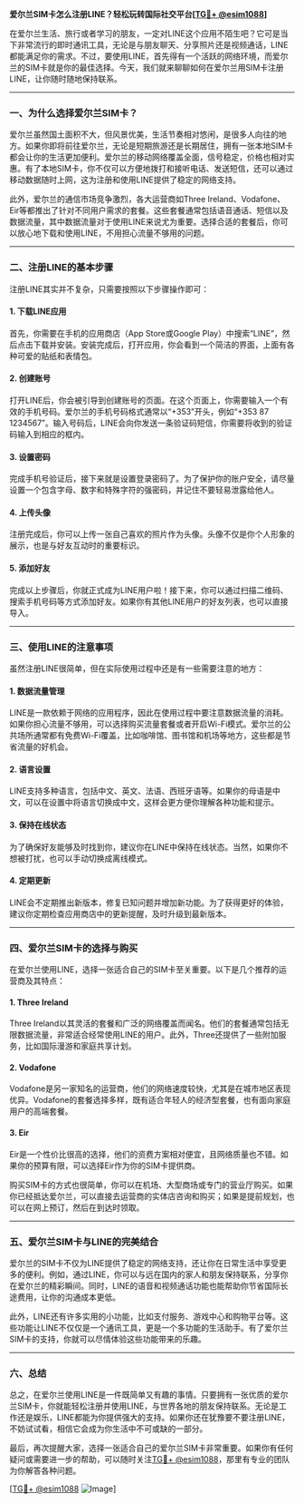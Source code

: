 **爱尔兰SIM卡怎么注册LINE？轻松玩转国际社交平台[[TG💪+ @esim1088](https://t.me/s/esim1088)]**

在爱尔兰生活、旅行或者学习的朋友，一定对LINE这个应用不陌生吧？它可是当下非常流行的即时通讯工具，无论是与朋友聊天、分享照片还是视频通话，LINE都能满足你的需求。不过，要使用LINE，首先得有一个活跃的网络环境，而爱尔兰的SIM卡就是你的最佳选择。今天，我们就来聊聊如何在爱尔兰用SIM卡注册LINE，让你随时随地保持联系。

---

### **一、为什么选择爱尔兰SIM卡？**

爱尔兰虽然国土面积不大，但风景优美，生活节奏相对悠闲，是很多人向往的地方。如果你即将前往爱尔兰，无论是短期旅游还是长期居住，拥有一张本地SIM卡都会让你的生活更加便利。爱尔兰的移动网络覆盖全面，信号稳定，价格也相对实惠。有了本地SIM卡，你不仅可以方便地拨打和接听电话、发送短信，还可以通过移动数据随时上网，这为注册和使用LINE提供了稳定的网络支持。

此外，爱尔兰的通信市场竞争激烈，各大运营商如Three Ireland、Vodafone、Eir等都推出了针对不同用户需求的套餐。这些套餐通常包括语音通话、短信以及数据流量，其中数据流量对于使用LINE来说尤为重要。选择合适的套餐后，你可以放心地下载和使用LINE，不用担心流量不够用的问题。

---

### **二、注册LINE的基本步骤**

注册LINE其实并不复杂，只需要按照以下步骤操作即可：

#### **1. 下载LINE应用**
首先，你需要在手机的应用商店（App Store或Google Play）中搜索“LINE”，然后点击下载并安装。安装完成后，打开应用，你会看到一个简洁的界面，上面有各种可爱的贴纸和表情包。

#### **2. 创建账号**
打开LINE后，你会被引导到创建账号的页面。在这个页面上，你需要输入一个有效的手机号码。爱尔兰的手机号码格式通常以“+353”开头，例如“+353 87 1234567”。输入号码后，LINE会向你发送一条验证码短信，你需要将收到的验证码输入到相应的框内。

#### **3. 设置密码**
完成手机号验证后，接下来就是设置登录密码了。为了保护你的账户安全，请尽量设置一个包含字母、数字和特殊字符的强密码，并记住不要轻易泄露给他人。

#### **4. 上传头像**
注册完成后，你可以上传一张自己喜欢的照片作为头像。头像不仅是你个人形象的展示，也是与好友互动时的重要标识。

#### **5. 添加好友**
完成以上步骤后，你就正式成为LINE用户啦！接下来，你可以通过扫描二维码、搜索手机号码等方式添加好友。如果你有其他LINE用户的好友列表，也可以直接导入。

---

### **三、使用LINE的注意事项**

虽然注册LINE很简单，但在实际使用过程中还是有一些需要注意的地方：

#### **1. 数据流量管理**
LINE是一款依赖于网络的应用程序，因此在使用过程中要注意数据流量的消耗。如果你担心流量不够用，可以选择购买流量套餐或者开启Wi-Fi模式。爱尔兰的公共场所通常都有免费Wi-Fi覆盖，比如咖啡馆、图书馆和机场等地方，这些都是节省流量的好机会。

#### **2. 语言设置**
LINE支持多种语言，包括中文、英文、法语、西班牙语等。如果你的母语是中文，可以在设置中将语言切换成中文，这样会更方便你理解各种功能和提示。

#### **3. 保持在线状态**
为了确保好友能够及时找到你，建议你在LINE中保持在线状态。当然，如果你不想被打扰，也可以手动切换成离线模式。

#### **4. 定期更新**
LINE会不定期推出新版本，修复已知问题并增加新功能。为了获得更好的体验，建议你定期检查应用商店中的更新提醒，及时升级到最新版本。

---

### **四、爱尔兰SIM卡的选择与购买**

在爱尔兰使用LINE，选择一张适合自己的SIM卡至关重要。以下是几个推荐的运营商及其特点：

#### **1. Three Ireland**
Three Ireland以其灵活的套餐和广泛的网络覆盖而闻名。他们的套餐通常包括无限数据流量，非常适合经常使用LINE的用户。此外，Three还提供了一些附加服务，比如国际漫游和家庭共享计划。

#### **2. Vodafone**
Vodafone是另一家知名的运营商，他们的网络速度较快，尤其是在城市地区表现优异。Vodafone的套餐选择多样，既有适合年轻人的经济型套餐，也有面向家庭用户的高端套餐。

#### **3. Eir**
Eir是一个性价比很高的选择，他们的资费方案相对便宜，且网络质量也不错。如果你的预算有限，可以选择Eir作为你的SIM卡提供商。

购买SIM卡的方式也很简单，你可以在机场、大型商场或专门的营业厅购买。如果你已经抵达爱尔兰，可以直接去运营商的实体店咨询和购买；如果是提前规划，也可以在网上预订，然后在到达时领取。

---

### **五、爱尔兰SIM卡与LINE的完美结合**

爱尔兰的SIM卡不仅为LINE提供了稳定的网络支持，还让你在日常生活中享受更多的便利。例如，通过LINE，你可以与远在国内的家人和朋友保持联系，分享你在爱尔兰的精彩瞬间。同时，LINE的语音和视频通话功能也能帮助你节省国际长途费用，让你的沟通成本更低。

此外，LINE还有许多实用的小功能，比如支付服务、游戏中心和购物平台等。这些功能让LINE不仅仅是一个通讯工具，更是一个多功能的生活助手。有了爱尔兰SIM卡的支持，你就可以尽情体验这些功能带来的乐趣。

---

### **六、总结**

总之，在爱尔兰使用LINE是一件既简单又有趣的事情。只要拥有一张优质的爱尔兰SIM卡，你就能轻松注册并使用LINE，与世界各地的朋友保持联系。无论是工作还是娱乐，LINE都能为你提供强大的支持。如果你还在犹豫要不要注册LINE，不妨试试看，相信它会成为你生活中不可或缺的一部分。

最后，再次提醒大家，选择一张适合自己的爱尔兰SIM卡非常重要。如果你有任何疑问或需要进一步的帮助，可以随时关注[TG💪+ @esim1088](https://t.me/s/esim1088)，那里有专业的团队为你解答各种问题。

[[TG💪+ @esim1088](https://t.me/s/esim1088) ![Image](https://i.postimg.cc/4NQfJmqS/Snipaste-2025-05-13-00-14-12.png)]